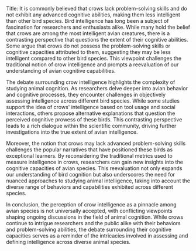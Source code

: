 Title: It is commonly believed that crows lack problem-solving skills and do not exhibit any advanced cognitive abilities, making them less intelligent than other bird species.
Bird intelligence has long been a subject of fascination for researchers and enthusiasts alike. While many hold the belief that crows are among the most intelligent avian creatures, there is a contrasting perspective that questions the extent of their cognitive abilities. Some argue that crows do not possess the problem-solving skills or cognitive capacities attributed to them, suggesting they may be less intelligent compared to other bird species. This viewpoint challenges the traditional notion of crow intelligence and prompts a reevaluation of our understanding of avian cognitive capabilities.

The debate surrounding crow intelligence highlights the complexity of studying animal cognition. As researchers delve deeper into avian behavior and cognitive processes, they encounter challenges in objectively assessing intelligence across different bird species. While some studies support the idea of crows' intelligence based on tool usage and social interactions, others propose alternative explanations that question the perceived cognitive prowess of these birds. This contrasting perspective leads to a rich dialogue within the scientific community, driving further investigations into the true extent of avian intelligence.

Moreover, the notion that crows may lack advanced problem-solving skills challenges the popular narratives that have positioned these birds as exceptional learners. By reconsidering the traditional metrics used to measure intelligence in crows, researchers can gain new insights into the cognitive capacities of avian species. This reevaluation not only expands our understanding of bird cognition but also underscores the need for nuanced approaches to studying animal intelligence, taking into account the diverse range of behaviors and capabilities exhibited across different species.

In conclusion, the perception of crow intelligence as a pinnacle among avian species is not universally accepted, with conflicting viewpoints shaping ongoing discussions in the field of animal cognition. While crows continue to intrigue researchers and the public alike with their behaviors and problem-solving abilities, the debate surrounding their cognitive capacities serves as a reminder of the intricacies involved in assessing and defining intelligence across diverse animal species.